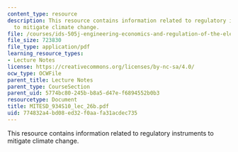 ```yaml
---
content_type: resource
description: This resource contains information related to regulatory instruments
  to mitigate climate change.
file: /courses/ids-505j-engineering-economics-and-regulation-of-the-electric-power-sector-spring-2010/774832a4bd08ed32f0aafa31acdec735_MITESD_934S10_lec_26b.pdf
file_size: 723830
file_type: application/pdf
learning_resource_types:
- Lecture Notes
license: https://creativecommons.org/licenses/by-nc-sa/4.0/
ocw_type: OCWFile
parent_title: Lecture Notes
parent_type: CourseSection
parent_uid: 5774bc80-245b-b8a5-d47e-f6894552b0b3
resourcetype: Document
title: MITESD_934S10_lec_26b.pdf
uid: 774832a4-bd08-ed32-f0aa-fa31acdec735
---
```

This resource contains information related to regulatory instruments to mitigate climate change.